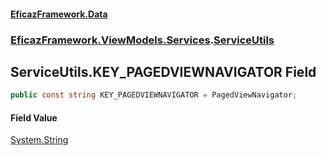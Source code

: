 #### [EficazFramework.Data](EficazFrameworkData.md 'EficazFramework Data')
### [EficazFramework.ViewModels.Services](EficazFrameworkData.md#EficazFramework.ViewModels.Services 'EficazFramework.ViewModels.Services').[ServiceUtils](EficazFramework.ViewModels.Services/ServiceUtils.md 'EficazFramework.ViewModels.Services.ServiceUtils')

## ServiceUtils.KEY_PAGEDVIEWNAVIGATOR Field

```csharp
public const string KEY_PAGEDVIEWNAVIGATOR = PagedViewNavigator;
```

#### Field Value
[System.String](https://docs.microsoft.com/en-us/dotnet/api/System.String 'System.String')